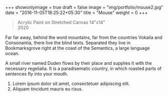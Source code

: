 +++
showonlyimage = true
draft = false
image = "img/portfolio/mouse2.jpg"
date = "2016-11-05T18:25:22+05:30"
title = "Mouse"
weight = 0
+++

>Acrylic Paint on Stretched Canvas
>14"x14"  
>2020  
<!--more-->

Far far away, behind the word mountains, far from the countries Vokalia and Consonantia, there live the blind texts. Separated they live in Bookmarksgrove right at the coast of the Semantics, a large language ocean.

A small river named Duden flows by their place and supplies it with the necessary regelialia. It is a paradisematic country, in which roasted parts of sentences fly into your mouth.

1. Lorem ipsum dolor sit amet, consectetuer adipiscing elit.
2. Aliquam tincidunt mauris eu risus.

